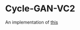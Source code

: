 # Cycle-GAN-VC2
An implementation of [this](http://www.kecl.ntt.co.jp/people/kaneko.takuhiro/projects/cyclegan-vc2/index.html)
